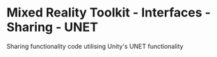 # Mixed Reality Toolkit - Interfaces - Sharing - UNET

Sharing functionality code utilising Unity's UNET functionality